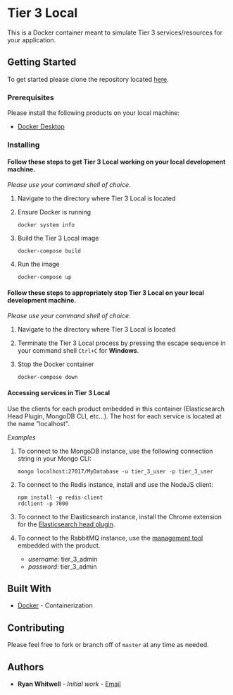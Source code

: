 # Tier 3 Local

This is a Docker container meant to simulate Tier 3 services/resources for your application.

## Getting Started

To get started please clone the repository located [here](https://github.com/ryanwhitwell/utility.tier-3.localstack.git).

### Prerequisites

Please install the following products on your local machine:

- [Docker Desktop](https://www.docker.com/products/docker-desktop)

### Installing

#### Follow these steps to get Tier 3 Local working on your local development machine.
*Please use your command shell of choice.*

1. Navigate to the directory where Tier 3 Local is located


2. Ensure Docker is running
    ```
    docker system info
    ```

3. Build the Tier 3 Local image
    ```
    docker-compose build
    ```
4. Run the image
    ```
    docker-compose up
    ```

#### Follow these steps to appropriately stop Tier 3 Local on your local development machine.
*Please use your command shell of choice.*
1. Navigate to the directory where Tier 3 Local is located

2. Terminate the Tier 3 Local process by pressing the escape sequence in your command shell `Ctrl+C` for **Windows**.
 
2. Stop the Docker container
    ```
    docker-compose down
    ```

#### Accessing services in Tier 3 Local
Use the clients for each product embedded in this container (Elasticsearch Head Plugin, MongoDB CLI, etc...). The host for each service is located at the name "localhost".

*Examples* 

1. To connect to the MongoDB instance, use the following connection string in your Mongo CLI:

    ```
    mongo localhost:27017/MyDatabase -u tier_3_user -p tier_3_user
    ```

2. To connect to the Redis instance, install and use the NodeJS client:

    ```
    npm install -g redis-client
    rdclient -p 7000
    ```

3. To connect to the Elasticsearch instance, install the Chrome extension for the   [Elasticsearch head plugin](https://chrome.google.com/webstore/detail/elasticsearch-head/ffmkiejjmecolpfloofpjologoblkegm?hl=en-US).


4. To connect to the RabbitMQ instance, use the [management tool](http://localhost:15672) embedded with the product.
    - *username*: tier_3_admin
    - *password*: tier_3_admin

## Built With

* [Docker](https://www.docker.com/) - Containerization

## Contributing

Please feel free to fork or branch off of `master` at any time as needed.

## Authors

* **Ryan Whitwell** - *Initial work* - [Email](mailto:ryanwhitwell.developer@gmail.com)
